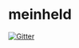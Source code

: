 # meinheld

[![Gitter](https://badges.gitter.im/Join%20Chat.svg)](https://gitter.im/mopemope/meinheld?utm_source=badge&utm_medium=badge&utm_campaign=pr-badge&utm_content=badge)